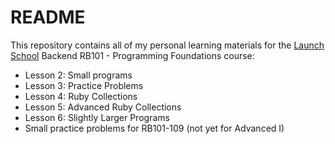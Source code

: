 # README

This repository contains all of my personal learning materials for the [Launch School](https://launchschool.com/course_catalog) Backend RB101 - Programming Foundations course:

- Lesson 2: Small programs
- Lesson 3: Practice Problems
- Lesson 4: Ruby Collections
- Lesson 5: Advanced Ruby Collections
- Lesson 6: Slightly Larger Programs
- Small practice problems for RB101-109 (not yet for Advanced I)

